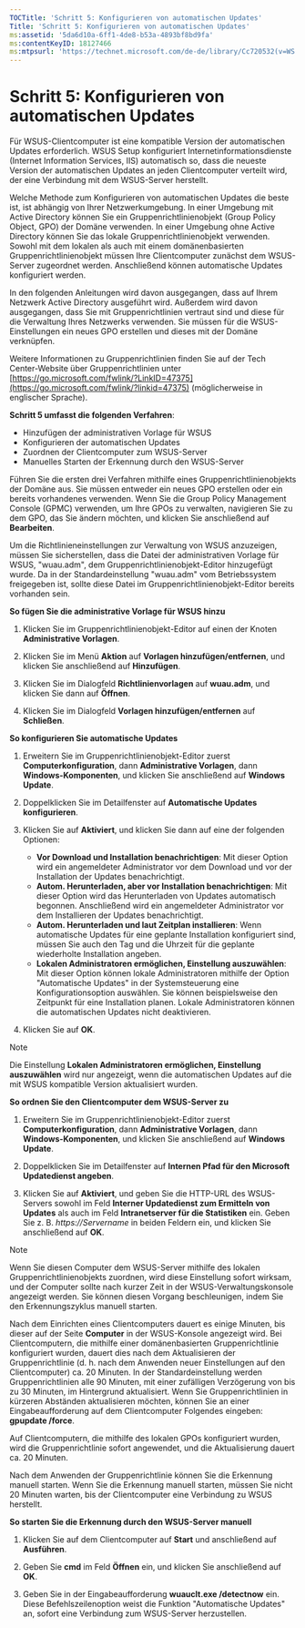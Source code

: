 ```yaml
---
TOCTitle: 'Schritt 5: Konfigurieren von automatischen Updates'
Title: 'Schritt 5: Konfigurieren von automatischen Updates'
ms:assetid: '5da6d10a-6ff1-4de8-b53a-4893bf8bd9fa'
ms:contentKeyID: 18127466
ms:mtpsurl: 'https://technet.microsoft.com/de-de/library/Cc720532(v=WS.10)'
---
```


Schritt 5: Konfigurieren von automatischen Updates
==================================================

Für WSUS-Clientcomputer ist eine kompatible Version der automatischen Updates erforderlich. WSUS Setup konfiguriert Internetinformationsdienste (Internet Information Services, IIS) automatisch so, dass die neueste Version der automatischen Updates an jeden Clientcomputer verteilt wird, der eine Verbindung mit dem WSUS-Server herstellt.

Welche Methode zum Konfigurieren von automatischen Updates die beste ist, ist abhängig von Ihrer Netzwerkumgebung. In einer Umgebung mit Active Directory können Sie ein Gruppenrichtlinienobjekt (Group Policy Object, GPO) der Domäne verwenden. In einer Umgebung ohne Active Directory können Sie das lokale Gruppenrichtlinienobjekt verwenden. Sowohl mit dem lokalen als auch mit einem domänenbasierten Gruppenrichtlinienobjekt müssen Ihre Clientcomputer zunächst dem WSUS-Server zugeordnet werden. Anschließend können automatische Updates konfiguriert werden.

In den folgenden Anleitungen wird davon ausgegangen, dass auf Ihrem Netzwerk Active Directory ausgeführt wird. Außerdem wird davon ausgegangen, dass Sie mit Gruppenrichtlinien vertraut sind und diese für die Verwaltung Ihres Netzwerks verwenden. Sie müssen für die WSUS-Einstellungen ein neues GPO erstellen und dieses mit der Domäne verknüpfen.

Weitere Informationen zu Gruppenrichtlinien finden Sie auf der Tech Center-Website über Gruppenrichtlinien unter [https://go.microsoft.com/fwlink/?LinkID=47375](https://go.microsoft.com/fwlink/?linkid=47375) (möglicherweise in englischer Sprache).

**Schritt 5 umfasst die folgenden Verfahren**:

-   Hinzufügen der administrativen Vorlage für WSUS
-   Konfigurieren der automatischen Updates
-   Zuordnen der Clientcomputer zum WSUS-Server
-   Manuelles Starten der Erkennung durch den WSUS-Server

Führen Sie die ersten drei Verfahren mithilfe eines Gruppenrichtlinienobjekts der Domäne aus. Sie müssen entweder ein neues GPO erstellen oder ein bereits vorhandenes verwenden. Wenn Sie die Group Policy Management Console (GPMC) verwenden, um Ihre GPOs zu verwalten, navigieren Sie zu dem GPO, das Sie ändern möchten, und klicken Sie anschließend auf **Bearbeiten**.

Um die Richtlinieneinstellungen zur Verwaltung von WSUS anzuzeigen, müssen Sie sicherstellen, dass die Datei der administrativen Vorlage für WSUS, "wuau.adm", dem Gruppenrichtlinienobjekt-Editor hinzugefügt wurde. Da in der Standardeinstellung "wuau.adm" vom Betriebssystem freigegeben ist, sollte diese Datei im Gruppenrichtlinienobjekt-Editor bereits vorhanden sein.

**So fügen Sie die administrative Vorlage für WSUS hinzu**
1.  Klicken Sie im Gruppenrichtlinienobjekt-Editor auf einen der Knoten **Administrative Vorlagen**.

2.  Klicken Sie im Menü **Aktion** auf **Vorlagen hinzufügen/entfernen**, und klicken Sie anschließend auf **Hinzufügen**.

3.  Klicken Sie im Dialogfeld **Richtlinienvorlagen** auf **wuau.adm**, und klicken Sie dann auf **Öffnen**.

4.  Klicken Sie im Dialogfeld **Vorlagen hinzufügen/entfernen** auf **Schließen**.

**So konfigurieren Sie automatische Updates**
1.  Erweitern Sie im Gruppenrichtlinienobjekt-Editor zuerst **Computerkonfiguration**, dann **Administrative Vorlagen**, dann **Windows-Komponenten**, und klicken Sie anschließend auf **Windows Update**.

2.  Doppelklicken Sie im Detailfenster auf **Automatische Updates konfigurieren**.

3.  Klicken Sie auf **Aktiviert**, und klicken Sie dann auf eine der folgenden Optionen:

    -   **Vor Download und Installation benachrichtigen**: Mit dieser Option wird ein angemeldeter Administrator vor dem Download und vor der Installation der Updates benachrichtigt.
    -   **Autom. Herunterladen, aber vor Installation benachrichtigen**: Mit dieser Option wird das Herunterladen von Updates automatisch begonnen. Anschließend wird ein angemeldeter Administrator vor dem Installieren der Updates benachrichtigt.
    -   **Autom. Herunterladen und laut Zeitplan installieren**: Wenn automatische Updates für eine geplante Installation konfiguriert sind, müssen Sie auch den Tag und die Uhrzeit für die geplante wiederholte Installation angeben.
    -   **Lokalen Administratoren ermöglichen, Einstellung auszuwählen**: Mit dieser Option können lokale Administratoren mithilfe der Option "Automatische Updates" in der Systemsteuerung eine Konfigurationsoption auswählen. Sie können beispielsweise den Zeitpunkt für eine Installation planen. Lokale Administratoren können die automatischen Updates nicht deaktivieren.

4.  Klicken Sie auf **OK**.

> [!NOTE]
> Die Einstellung **Lokalen Administratoren ermöglichen, Einstellung auszuwählen** wird nur angezeigt, wenn die automatischen Updates auf die mit WSUS kompatible Version aktualisiert wurden. 

**So ordnen Sie den Clientcomputer dem WSUS-Server zu**
1.  Erweitern Sie im Gruppenrichtlinienobjekt-Editor zuerst **Computerkonfiguration**, dann **Administrative Vorlagen**, dann **Windows-Komponenten**, und klicken Sie anschließend auf **Windows Update**.

2.  Doppelklicken Sie im Detailfenster auf **Internen Pfad für den Microsoft Updatedienst angeben**.

3.  Klicken Sie auf **Aktiviert**, und geben Sie die HTTP-URL des WSUS-Servers sowohl im Feld **Interner Updatedienst zum Ermitteln von Updates** als auch im Feld **Intranetserver für die Statistiken** ein. Geben Sie z. B. *https://Servername* in beiden Feldern ein, und klicken Sie anschließend auf **OK**.

> [!NOTE]
> Wenn Sie diesen Computer dem WSUS-Server mithilfe des lokalen Gruppenrichtlinienobjekts zuordnen, wird diese Einstellung sofort wirksam, und der Computer sollte nach kurzer Zeit in der WSUS-Verwaltungskonsole angezeigt werden. Sie können diesen Vorgang beschleunigen, indem Sie den Erkennungszyklus manuell starten. 

Nach dem Einrichten eines Clientcomputers dauert es einige Minuten, bis dieser auf der Seite **Computer** in der WSUS-Konsole angezeigt wird. Bei Clientcomputern, die mithilfe einer domänenbasierten Gruppenrichtlinie konfiguriert wurden, dauert dies nach dem Aktualisieren der Gruppenrichtlinie (d. h. nach dem Anwenden neuer Einstellungen auf den Clientcomputer) ca. 20 Minuten. In der Standardeinstellung werden Gruppenrichtlinien alle 90 Minuten, mit einer zufälligen Verzögerung von bis zu 30 Minuten, im Hintergrund aktualisiert. Wenn Sie Gruppenrichtlinien in kürzeren Abständen aktualisieren möchten, können Sie an einer Eingabeaufforderung auf dem Clientcomputer Folgendes eingeben: **gpupdate /force**.

Auf Clientcomputern, die mithilfe des lokalen GPOs konfiguriert wurden, wird die Gruppenrichtlinie sofort angewendet, und die Aktualisierung dauert ca. 20 Minuten.

Nach dem Anwenden der Gruppenrichtlinie können Sie die Erkennung manuell starten. Wenn Sie die Erkennung manuell starten, müssen Sie nicht 20 Minuten warten, bis der Clientcomputer eine Verbindung zu WSUS herstellt.

**So starten Sie die Erkennung durch den WSUS-Server manuell**
1.  Klicken Sie auf dem Clientcomputer auf **Start** und anschließend auf **Ausführen**.

2.  Geben Sie **cmd** im Feld **Öffnen** ein, und klicken Sie anschließend auf **OK**.

3.  Geben Sie in der Eingabeaufforderung **wuauclt.exe /detectnow** ein. Diese Befehlszeilenoption weist die Funktion "Automatische Updates" an, sofort eine Verbindung zum WSUS-Server herzustellen.

